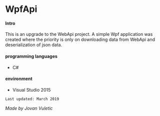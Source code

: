 # WpfApi
#### Intro

This is an upgrade to the WebApi project. A simple Wpf application was created where the priority is only on downloading data from WebApi and deserialization of json data.

#### programming languages
- C#

#### environment
- Visual Studio 2015

```
Last updated: March 2019
```
*Made by Jovan Vuletic*
